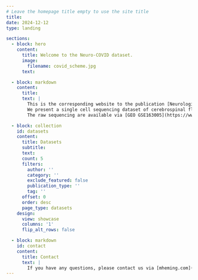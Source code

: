 ```yaml
---
# Leave the homepage title empty to use the site title
title:
date: 2024-12-12
type: landing

sections:
  - block: hero
    content:
      title: Welcome to the Neuro-COVID dataset.
      image:
        filename: covid_scheme.jpg
      text:

  - block: markdown
    content:
      title:
      text: |
        This is the corresponding website to the publication [Neurological Manifestations of COVID-19 Feature T Cell Exhaustion and Dedifferentiated Monocytes in Cerebrospinal Fluid](https://doi.org/10.1016/j.immuni.2020.12.011) by Heming et al., *Immunity* 2021.
        We present a single cell sequencing dataset of cerebrospinal fluid of patients suffering from COVID-19 with neurological manifestations.
        The raw sequencing are available via [GEO GSE163005](https://www.ncbi.nlm.nih.gov/geo/query/acc.cgi?acc=GSE163005).

  - block: collection
    id: datasets
    content:
      title: Datasets
      subtitle:
      text:
      count: 5
      filters:
        author: ''
        category: ''
        exclude_featured: false
        publication_type: ''
        tag: ''
      offset: 0
      order: desc
      page_type: datasets
    design:
      view: showcase
      columns: '1'
      flip_alt_rows: false

  - block: markdown
    id: contact
    content:
      title: Contact
      text: |
        If you have any questions, please contact us via [mheming.com](https://www.mheming.com).
---
```

